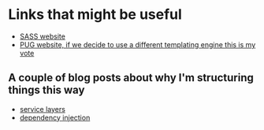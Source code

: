 # Links that might be useful

- [SASS website](https://sass-lang.com/)
- [PUG website, if we decide to use a different templating engine this is my vote](https://pugjs.org/api/getting-started.html)

## A couple of blog posts about why I'm structuring things this way

- [service layers](https://www.codementor.io/@evanbechtol/node-service-oriented-architecture-12vjt9zs9i)
- [dependency injection](https://tsh.io/blog/dependency-injection-in-node-js/)
